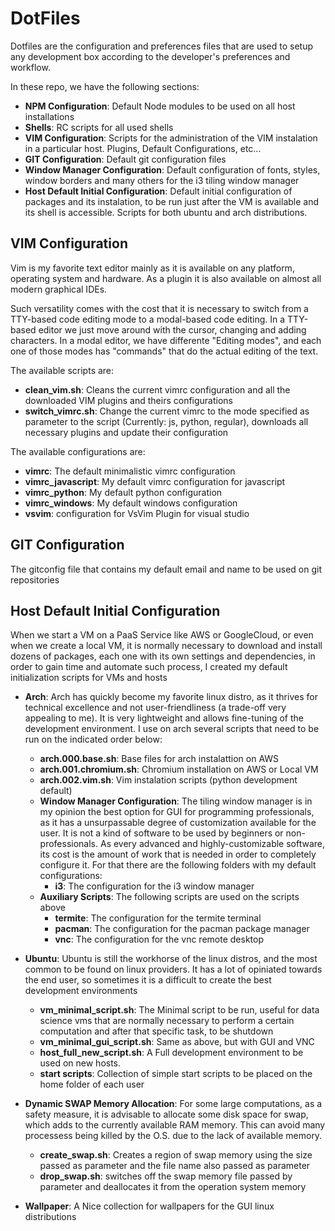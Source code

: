# DotFiles

Dotfiles are the configuration and preferences files that are used to setup any
development box according to the developer's preferences and workflow.

In these repo, we have the following sections:

* **NPM Configuration**: Default Node modules to be used on all host installations
* **Shells**: RC scripts for all used shells
* **VIM Configuration**: Scripts for the administration of the VIM instalation in a
  particular host. Plugins, Default Configurations, etc...
* **GIT Configuration**: Default git configuration files
* **Window Manager Configuration**: Default configuration of fonts, styles, window
  borders and many others for the i3 tiling window manager
* **Host Default Initial Configuration**: Default initial configuration of packages
  and its instalation, to be run just after the VM is available and its shell is
accessible. Scripts for both ubuntu and arch distributions.

## VIM Configuration

Vim is my favorite text editor mainly as it is available on any platform,
operating system and hardware. As a plugin it is also available on almost all
modern graphical IDEs.

Such versatility comes with the cost that it is necessary to switch from a
TTY-based code editing mode to a modal-based code editing. In a TTY-based editor
we just move around with the cursor, changing and adding characters. In a modal
editor, we have differente "Editing modes", and each one of those modes has
"commands" that do the actual editing of the text.

The available scripts are:
* **clean_vim.sh**: Cleans the current vimrc configuration and all the downloaded VIM
plugins and theirs configurations
* **switch_vimrc.sh**: Change the current vimrc to the mode specified as parameter to
the script (Currently: js, python, regular), downloads all necessary plugins and
update their configuration

The available configurations are:
* **vimrc**: The default minimalistic vimrc configuration
* **vimrc_javascript**: My default vimrc configuration for javascript
* **vimrc_python**: My default python configuration
* **vimrc_windows**: My default windows configuration
* **vsvim**: configuration for VsVim Plugin for visual studio


## GIT Configuration

The gitconfig file that contains my default email and name to be used on git
repositories


## Host Default Initial Configuration

When we start a VM on a PaaS Service like AWS or GoogleCloud, or even when we
create a local VM, it is normally necessary to download and install dozens of
packages, each one with its own settings and dependencies, in order to gain time
and automate such process, I created my default initialization scripts for VMs
and hosts
* **Arch**: Arch has quickly become my favorite linux distro, as it thrives for 
technical excellence and not user-friendliness (a trade-off very appealing to me).
It is very lightweight and allows fine-tuning of the development environment. I use
on arch several scripts that need to be run on the indicated order below:
    * **arch.000.base.sh**: Base files for arch instalattion on AWS
    * **arch.001.chromium.sh**:  Chromium installation on AWS or Local VM
    * **arch.002.vim.sh**: Vim instalation scripts (python development default)
    * **Window Manager Configuration**: The tiling window manager is in my opinion the 
    best option for GUI for programming professionals, as it has a unsurpassable degree 
    of customization available for the user. It is not a kind of software to be used by 
    beginners or non-professionals. As every advanced and highly-customizable software, 
    its cost is the amount of work that is needed in order to completely configure it. 
    For that there are the following folders with my default configurations:
        * **i3**: The configuration for the i3 window manager
    * **Auxiliary Scripts**: The following scripts are used on the scripts above
        * **termite**: The configuration for the termite terminal
        * **pacman**: The configuration for the pacman package manager
        * **vnc**: The configuration for the vnc remote desktop

* **Ubuntu**: Ubuntu is still the workhorse of the linux distros, and the most common to be
found on linux providers. It has a lot of opiniated towards the end user, so sometimes
it is a difficult to create the best development environments
    * **vm_minimal_script.sh**: The Minimal script to be run, useful for data
  science vms that are normally necessary to perform a certain computation and
after that specific task, to be shutdown
    * **vm_minimal_gui_script.sh**: Same as above, but with GUI and VNC
    * **host_full_new_script.sh**: A Full development environment to be used on new
hosts.
    * **start scripts**: Collection of simple start scripts to be placed on the home 
folder of each user
* **Dynamic SWAP Memory Allocation**: For some large computations, as a safety measure, 
it is advisable to allocate some disk space for swap, which adds to the currently 
available RAM memory. This can avoid many processess being killed by the O.S. 
due to the lack of available
memory.
    * **create_swap.sh**: Creates a region of swap memory using the size passed as parameter
and the file name also passed as parameter
    * **drop_swap.sh**: switches off the swap memory file passed by parameter and deallocates
it from the operation system memory
* **Wallpaper**: A Nice collection for wallpapers for the GUI linux distributions

